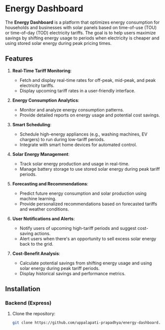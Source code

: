 # Energy Dashboard

The **Energy Dashboard** is a platform that optimizes energy consumption for households and businesses with solar panels based on time-of-use (TOU) or time-of-day (TOD) electricity tariffs. The goal is to help users maximize savings by shifting energy usage to periods when electricity is cheaper and using stored solar energy during peak pricing times.

## Features

1. **Real-Time Tariff Monitoring**:
   - Fetch and display real-time rates for off-peak, mid-peak, and peak electricity tariffs.
   - Display upcoming tariff rates in a user-friendly interface.

2. **Energy Consumption Analytics**:
   - Monitor and analyze energy consumption patterns.
   - Provide detailed reports on energy usage and potential cost savings.

3. **Smart Scheduling**:
   - Schedule high-energy appliances (e.g., washing machines, EV chargers) to run during low-tariff periods.
   - Integrate with smart home devices for automated control.

4. **Solar Energy Management**:
   - Track solar energy production and usage in real-time.
   - Manage battery storage to use stored solar energy during peak tariff periods.

5. **Forecasting and Recommendations**:
   - Predict future energy consumption and solar production using machine learning.
   - Provide personalized recommendations based on forecasted tariffs and weather conditions.

6. **User Notifications and Alerts**:
   - Notify users of upcoming high-tariff periods and suggest cost-saving actions.
   - Alert users when there's an opportunity to sell excess solar energy back to the grid.

7. **Cost-Benefit Analysis**:
   - Calculate potential savings from shifting energy usage and using solar energy during peak tariff periods.
   - Display historical savings and performance metrics.

## Installation

### Backend (Express)
1. Clone the repository:
   ```bash
   git clone https://github.com/uppalapati-prapadhya/energy-dashboard.git

